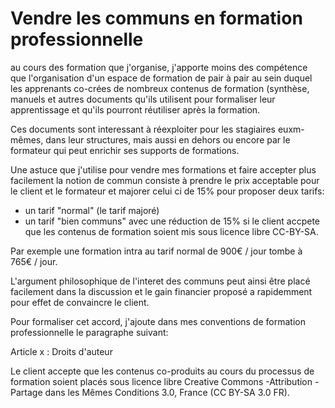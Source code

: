 <!--

---
title: Vendre les communs en formation professionnelle
description: Actuces pour vendre les communs et placer les contenus co-créés en formation sous licence libre.
image_url: 
licence: CC-BY-SA
---

-->



# Vendre les communs en formation professionnelle

au cours des formation que j'organise, j'apporte moins des compétence que l'organisation d'un espace de formation de pair à pair au sein duquel les apprenants co-crées de nombreux contenus de formation (synthèse, manuels et autres documents qu'ils utilisent pour formaliser leur apprentissage et qu'ils pourront réutiliser après la formation. 

Ces documents sont interessant à réexploiter pour les stagiaires euxm-mêmes, dans leur structures, mais aussi en dehors ou encore par le formateur qui peut enrichir ses supports de formations.

Une astuce que j'utilise pour vendre mes formations et faire accepter plus facilement la notion de commun consiste à prendre le prix acceptable pour le client et le formateur et majorer celui ci de 15% pour proposer deux tarifs:

- un tarif "normal" (le tarif majoré)
- un tarif "bien communs" avec une réduction de 15% si le client accpete que les contenus de formation soient mis sous licence libre CC-BY-SA.

Par exemple une formation intra au tarif normal de 900€ / jour tombe à 765€ / jour.

L'argument philosophique de l'interet des communs peut ainsi être placé facilement dans la discussion et le gain financier proposé a rapidemment pour effet de convaincre le client.

Pour formaliser cet accord, j'ajoute dans mes conventions de formation professionnelle le paragraphe suivant:

 Article x : Droits d'auteur
 
 Le client accepte que les contenus co-produits au cours du processus de formation soient placés sous licence libre Creative Commons -Attribution - Partage dans les Mêmes Conditions 3.0, France (CC BY-SA 3.0 FR).
